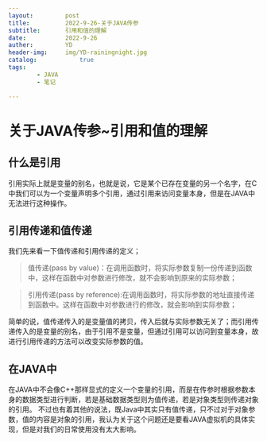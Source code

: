 ```yaml
---
layout:         post
title:          2022-9-26-关于JAVA传参
subtitle:       引用和值的理解
date:           2022-9-26
auther:         YD
header-img:     img/YD-rainingnight.jpg
catalog:            true
tags:
        - JAVA
        - 笔记

---
```


# 关于JAVA传参~引用和值的理解

## 什么是引用
引用实际上就是变量的别名，也就是说，它是某个已存在变量的另一个名字，在C中我们可以为一个变量声明多个引用，通过引用来访问变量本身，但是在JAVA中无法进行这种操作。

## 引用传递和值传递
我们先来看一下值传递和引用传递的定义；

>值传递(pass by value)：在调用函数时，将实际参数复制一份传递到函数中，这样在函数中对参数进行修改，就不会影响到原来的实际参数；

>引用传递(pass by reference):在调用函数时，将实际参数的地址直接传递到函数中。这样在函数中对参数进行的修改，就会影响到实际参数；

简单的说，值传递传入的是变量值的拷贝，传入后就与实际参数无关了；而引用传递传入的是变量的别名，由于引用不是变量，但通过引用可以访问到变量本身，故进行引用传递的方法可以改变实际参数的值。

## 在JAVA中
在JAVA中不会像C++那样显式的定义一个变量的引用，而是在传参时根据参数本身的数据类型进行判断，若是基础数据类型则为值传递，若是对象类型则传递对象的引用。
不过也有着其他的说法，既Java中其实只有值传递，只不过对于对象参数，值的内容是对象的引用，我认为关于这个问题还是要看JAVA虚拟机的具体实现，但是对我们的日常使用没有太大影响。